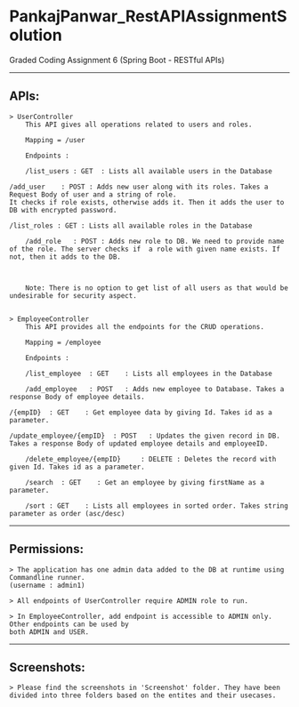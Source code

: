 # PankajPanwar_RestAPIAssignmentSolution
Graded Coding Assignment 6 (Spring Boot - RESTful APIs)

-----
APIs:
-----
	> UserController
		This API gives all operations related to users and roles.
		
		Mapping = /user

		Endpoints :
		
		/list_users : GET  : Lists all available users in the Database

    /add_user    : POST : Adds new user along with its roles. Takes a Request Body of user and a string of role. 
    It checks if role exists, otherwise adds it. Then it adds the user to DB with encrypted password.
		
    /list_roles : GET : Lists all available roles in the Database

		/add_role   : POST : Adds new role to DB. We need to provide name of the role. The server checks if  a role with given name exists. If not, then it adds to the DB.
						   
		
						   
		Note: There is no option to get list of all users as that would be undesirable for security aspect.
		
		
	> EmployeeController
		This API provides all the endpoints for the CRUD operations.
		
		Mapping = /employee

		Endpoints :
		
		/list_employee  : GET    : Lists all employees in the Database
		
		/add_employee   : POST   : Adds new employee to Database. Takes a response Body of employee details.

    /{empID}  : GET    : Get employee data by giving Id. Takes id as a parameter. 

    /update_employee/{empID}  : POST   : Updates the given record in DB. Takes a response Body of updated employee details and employeeID. 
		
		/delete_employee/{empID} 	 : DELETE : Deletes the record with given Id. Takes id as a parameter. 
		
		/search  : GET    : Get an employee by giving firstName as a parameter.
	
		/sort : GET    : Lists all employees in sorted order. Takes string parameter as order (asc/desc)



------------
Permissions:
------------
	> The application has one admin data added to the DB at runtime using Commandline runner. 
	(username : admin1)
	
	> All endpoints of UserController require ADMIN role to run.
	
	> In EmployeeController, add endpoint is accessible to ADMIN only. Other endpoints can be used by 
	both ADMIN and USER.
	

	
------------
Screenshots: 
------------
	> Please find the screenshots in 'Screenshot' folder. They have been divided into three folders based on the entites and their usecases. 
